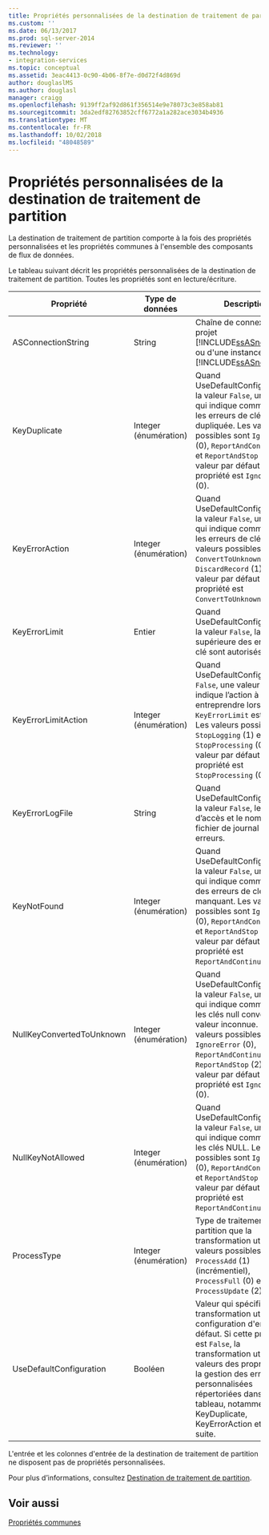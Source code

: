```yaml
---
title: Propriétés personnalisées de la destination de traitement de partition | Microsoft Docs
ms.custom: ''
ms.date: 06/13/2017
ms.prod: sql-server-2014
ms.reviewer: ''
ms.technology:
- integration-services
ms.topic: conceptual
ms.assetid: 3eac4413-0c90-4b06-8f7e-d0d72f4d869d
author: douglaslMS
ms.author: douglasl
manager: craigg
ms.openlocfilehash: 9139ff2af92d861f356514e9e78073c3e858ab81
ms.sourcegitcommit: 3da2edf82763852cff6772a1a282ace3034b4936
ms.translationtype: MT
ms.contentlocale: fr-FR
ms.lasthandoff: 10/02/2018
ms.locfileid: "48048589"
---
```

# <a name="partition-processing-destination-custom-properties"></a>Propriétés personnalisées de la destination de traitement de partition
  La destination de traitement de partition comporte à la fois des propriétés personnalisées et les propriétés communes à l'ensemble des composants de flux de données.  
  
 Le tableau suivant décrit les propriétés personnalisées de la destination de traitement de partition. Toutes les propriétés sont en lecture/écriture.  
  
|Propriété|Type de données|Description|  
|--------------|---------------|-----------------|  
|ASConnectionString|String|Chaîne de connexion d'un projet [!INCLUDE[ssASnoversion](../../includes/ssasnoversion-md.md)] ou d'une instance de [!INCLUDE[ssASnoversion](../../includes/ssasnoversion-md.md)].|  
|KeyDuplicate|Integer (énumération)|Quand UseDefaultConfiguration a la valeur `False`, une valeur qui indique comment gérer les erreurs de clé dupliquée. Les valeurs possibles sont `IgnoreError` (0), `ReportAndContinue` (1), et `ReportAndStop` (2). La valeur par défaut de cette propriété est `IgnoreError` (0).|  
|KeyErrorAction|Integer (énumération)|Quand UseDefaultConfiguration a la valeur `False`, une valeur qui indique comment gérer les erreurs de clé. Les valeurs possibles sont `ConvertToUnknown` (0) et `DiscardRecord` (1). La valeur par défaut de cette propriété est `ConvertToUnknown` (0).|  
|KeyErrorLimit|Entier|Quand UseDefaultConfiguration a la valeur `False`, la limite supérieure des erreurs de clé sont autorisés.|  
|KeyErrorLimitAction|Integer (énumération)|Quand UseDefaultConfiguration a `False`, une valeur qui indique l’action à entreprendre lorsque `KeyErrorLimit` est atteinte. Les valeurs possibles sont `StopLogging` (1) et `StopProcessing` (0). La valeur par défaut de cette propriété est `StopProcessing` (0).|  
|KeyErrorLogFile|String|Quand UseDefaultConfiguration a la valeur `False`, le chemin d’accès et le nom de fichier de journal des erreurs.|  
|KeyNotFound|Integer (énumération)|Quand UseDefaultConfiguration a la valeur `False`, une valeur qui indique comment gérer des erreurs de clé manquant. Les valeurs possibles sont `IgnoreError` (0), `ReportAndContinue` (1), et `ReportAndStop` (2). La valeur par défaut de cette propriété est `ReportAndContinue` (1).|  
|NullKeyConvertedToUnknown|Integer (énumération)|Quand UseDefaultConfiguration a la valeur `False`, une valeur qui indique comment gérer les clés null converties en valeur inconnue. Les valeurs possibles sont `IgnoreError` (0), `ReportAndContinue` (1), et `ReportAndStop` (2). La valeur par défaut de cette propriété est `IgnoreError` (0).|  
|NullKeyNotAllowed|Integer (énumération)|Quand UseDefaultConfiguration a la valeur `False`, une valeur qui indique comment gérer les clés NULL. Les valeurs possibles sont `IgnoreError` (0), `ReportAndContinue` (1), et `ReportAndStop` (2). La valeur par défaut de cette propriété est `ReportAndContinue` (1).|  
|ProcessType|Integer (énumération)|Type de traitement de partition que la transformation utilise. Les valeurs possibles sont `ProcessAdd` (1) (incrémentiel), `ProcessFull` (0) et `ProcessUpdate` (2).|  
|UseDefaultConfiguration|Booléen|Valeur qui spécifie si la transformation utilise la configuration d'erreur par défaut. Si cette propriété est `False`, la transformation utilise les valeurs des propriétés de la gestion des erreurs personnalisées répertoriées dans ce tableau, notamment KeyDuplicate, KeyErrorAction et ainsi de suite.|  
  
 L'entrée et les colonnes d'entrée de la destination de traitement de partition ne disposent pas de propriétés personnalisées.  
  
 Pour plus d’informations, consultez [Destination de traitement de partition](partition-processing-destination.md).  
  
## <a name="see-also"></a>Voir aussi  
 [Propriétés communes](../common-properties.md)  
  
  
